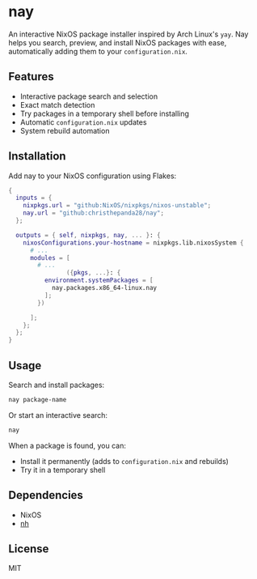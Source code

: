# nay

An interactive NixOS package installer inspired by Arch Linux's `yay`. Nay helps you search, preview, and install NixOS packages with ease, automatically adding them to your `configuration.nix`.

## Features

- Interactive package search and selection
- Exact match detection
- Try packages in a temporary shell before installing
- Automatic `configuration.nix` updates
- System rebuild automation

## Installation

Add nay to your NixOS configuration using Flakes:

```nix
{
  inputs = {
    nixpkgs.url = "github:NixOS/nixpkgs/nixos-unstable";
    nay.url = "github:christhepanda28/nay";
  };

  outputs = { self, nixpkgs, nay, ... }: {
    nixosConfigurations.your-hostname = nixpkgs.lib.nixosSystem {
      # ...
      modules = [
        # ...
                ({pkgs, ...}: {
          environment.systemPackages = [
            nay.packages.x86_64-linux.nay
          ];
        })

      ];
    };
  };
}
```

## Usage

Search and install packages:
```bash
nay package-name
```

Or start an interactive search:
```bash
nay
```

When a package is found, you can:
- Install it permanently (adds to `configuration.nix` and rebuilds)
- Try it in a temporary shell

## Dependencies

- NixOS
- [nh](https://github.com/viperML/nh)

## License

MIT
